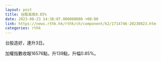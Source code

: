 ```yaml
---
layout: post
title: 台股高收0.85%
date: 2023-08-23 14:38:07.000000000 +08:00
link: https://news.rthk.hk/rthk/ch/component/k2/1714746-20230823.htm
categories: rthk
---
```


台股造好，連升3日。

加權指數收報16576點，升139點，升幅0.85%。
